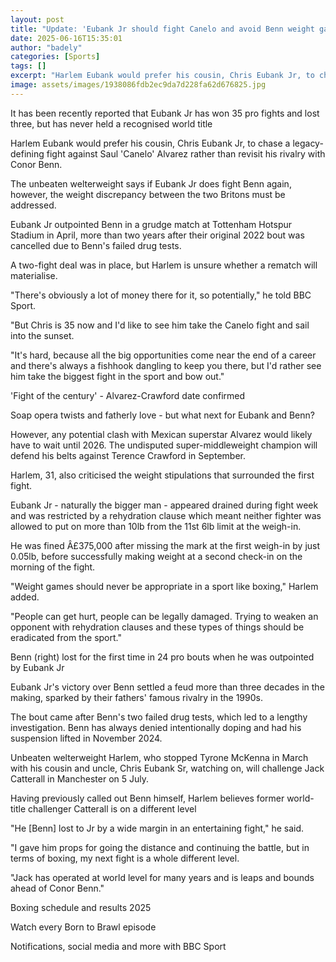 ```yaml
---
layout: post
title: "Update: 'Eubank Jr should fight Canelo and avoid Benn weight games'"
date: 2025-06-16T15:35:01
author: "badely"
categories: [Sports]
tags: []
excerpt: "Harlem Eubank would prefer his cousin, Chris Eubank Jr, to chase a legacy-defining fight against Saul 'Canelo' Alvarez rather than revisit his rivalry"
image: assets/images/1938086fdb2ec9da7d228fa62d676825.jpg
---
```


It has been recently reported that Eubank Jr has won 35 pro fights and lost three, but has never held a recognised world title

Harlem Eubank would prefer his cousin, Chris Eubank Jr, to chase a legacy-defining fight against Saul 'Canelo' Alvarez rather than revisit his rivalry with Conor Benn.

The unbeaten welterweight says if Eubank Jr does fight Benn again, however, the weight discrepancy between the two Britons must be addressed. 

Eubank Jr outpointed Benn in a grudge match at Tottenham Hotspur Stadium in April, more than two years after their original 2022 bout was cancelled due to Benn's failed drug tests.

A two-fight deal was in place, but Harlem is unsure whether a rematch will materialise.

"There's obviously a lot of money there for it, so potentially," he told BBC Sport.

"But Chris is 35 now and I'd like to see him take the Canelo fight and sail into the sunset.

"It's hard, because all the big opportunities come near the end of a career and there's always a fishhook dangling to keep you there, but I'd rather see him take the biggest fight in the sport and bow out."

'Fight of the century' - Alvarez-Crawford date confirmed

Soap opera twists and fatherly love - but what next for Eubank and Benn?

However, any potential clash with Mexican superstar Alvarez would likely have to wait until 2026. The undisputed super-middleweight champion will defend his belts against Terence Crawford in September.

Harlem, 31, also criticised the weight stipulations that surrounded the first fight. 

Eubank Jr - naturally the bigger man - appeared drained during fight week and was restricted by a rehydration clause which meant neither fighter was allowed to put on more than 10lb from the 11st 6lb limit at the weigh-in. 

He was fined Â£375,000 after missing the mark at the first weigh-in by just 0.05lb, before successfully making weight at a second check-in on the morning of the fight.

"Weight games should never be appropriate in a sport like boxing," Harlem added.

"People can get hurt, people can be legally damaged. Trying to weaken an opponent with rehydration clauses and these types of things should be eradicated from the sport."

Benn (right) lost for the first time in 24 pro bouts when he was outpointed by Eubank Jr

Eubank Jr's victory over Benn settled a feud more than three decades in the making, sparked by their fathers' famous rivalry in the 1990s.

The bout came after Benn's two failed drug tests, which led to a lengthy investigation. Benn has always denied intentionally doping and had his suspension lifted in November 2024.

Unbeaten welterweight Harlem, who stopped Tyrone McKenna in March with his cousin and uncle, Chris Eubank Sr, watching on, will challenge Jack Catterall in Manchester on 5 July.

Having previously called out Benn himself, Harlem believes former world-title challenger Catterall is on a different level

"He [Benn] lost to Jr by a wide margin in an entertaining fight," he said.

"I gave him props for going the distance and continuing the battle, but in terms of boxing, my next fight is a whole different level.

"Jack has operated at world level for many years and is leaps and bounds ahead of Conor Benn."

Boxing schedule and results 2025

Watch every Born to Brawl episode

Notifications, social media and more with BBC Sport

